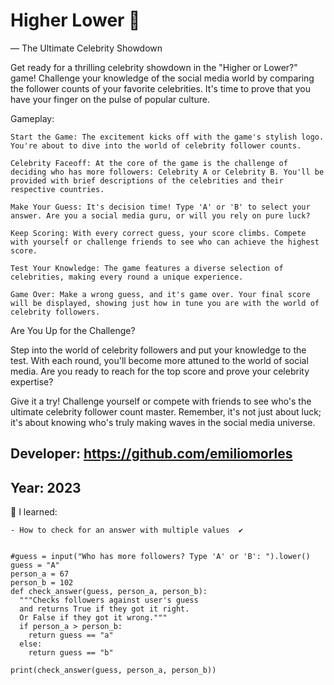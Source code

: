 # Higher Lower 👀

— The Ultimate Celebrity Showdown

Get ready for a thrilling celebrity showdown in the "Higher or Lower?" game! Challenge your knowledge of the social media world by comparing the follower counts of your favorite celebrities. It's time to prove that you have your finger on the pulse of popular culture.

Gameplay:

    Start the Game: The excitement kicks off with the game's stylish logo. You're about to dive into the world of celebrity follower counts.

    Celebrity Faceoff: At the core of the game is the challenge of deciding who has more followers: Celebrity A or Celebrity B. You'll be provided with brief descriptions of the celebrities and their respective countries.

    Make Your Guess: It's decision time! Type 'A' or 'B' to select your answer. Are you a social media guru, or will you rely on pure luck?

    Keep Scoring: With every correct guess, your score climbs. Compete with yourself or challenge friends to see who can achieve the highest score.

    Test Your Knowledge: The game features a diverse selection of celebrities, making every round a unique experience.

    Game Over: Make a wrong guess, and it's game over. Your final score will be displayed, showing just how in tune you are with the world of celebrity followers.

Are You Up for the Challenge?

Step into the world of celebrity followers and put your knowledge to the test. With each round, you'll become more attuned to the world of social media. Are you ready to reach for the top score and prove your celebrity expertise?

Give it a try! Challenge yourself or compete with friends to see who's the ultimate celebrity follower count master. Remember, it's not just about luck; it's about knowing who's truly making waves in the social media universe.

## Developer: https://github.com/emiliomorles

## Year: 2023

🔸 I learned:

    - How to check for an answer with multiple values  ✔️


    #guess = input("Who has more followers? Type 'A' or 'B': ").lower()
    guess = "A"
    person_a = 67
    person_b = 102
    def check_answer(guess, person_a, person_b):
      """Checks followers against user's guess 
      and returns True if they got it right.
      Or False if they got it wrong.""" 
      if person_a > person_b:
        return guess == "a"
      else:
        return guess == "b"
    
    print(check_answer(guess, person_a, person_b))
